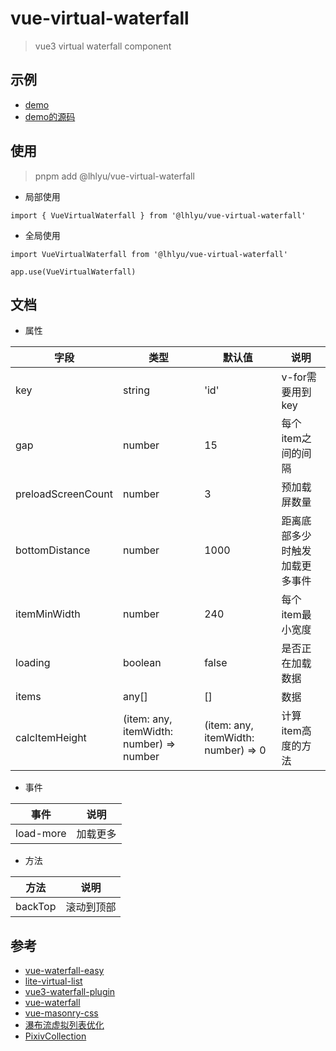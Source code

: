 # vue-virtual-waterfall

> vue3 virtual waterfall component

## 示例

- [demo](https://lhlyu.github.io/vue-virtual-waterfall)
- [demo的源码](./src/App.vue)

## 使用

> pnpm add @lhlyu/vue-virtual-waterfall

- 局部使用

```vue
import { VueVirtualWaterfall } from '@lhlyu/vue-virtual-waterfall'
```

- 全局使用

```vue
import VueVirtualWaterfall from '@lhlyu/vue-virtual-waterfall'

app.use(VueVirtualWaterfall)
```

## 文档

- 属性

| 字段                 | 类型                                    | 默认值                                 | 说明              |
|--------------------|-----------------------------------------|-------------------------------------|-----------------|
| key                | string                                  | 'id'                                | v-for需要用到key    |
| gap                | number                                  | 15                                  | 每个item之间的间隔     |
| preloadScreenCount | number                                  | 3                                   | 预加载屏数量          |
| bottomDistance     | number                                  | 1000                                | 距离底部多少时触发加载更多事件 |
| itemMinWidth       | number                                  | 240                                 | 每个item最小宽度      |
| loading            | boolean                                 | false                               | 是否正在加载数据        |
| items              | any[]                                   | []                                  | 数据              |
| calcItemHeight     | (item: any, itemWidth: number) => number | (item: any, itemWidth: number) => 0 | 计算item高度的方法     |

- 事件

| 事件  | 说明   |
|-----|------|
| load-more | 加载更多 |

- 方法

| 方法        | 说明    |
|-----------|-------|
| backTop | 滚动到顶部 |


## 参考

- [vue-waterfall-easy](https://github.com/lfyfly/vue-waterfall-easy)
- [lite-virtual-list](https://github.com/wensiyuanseven/lite-virtual-list)
- [vue3-waterfall-plugin](https://github.com/heikaimu/vue3-waterfall-plugin)
- [vue-waterfall](https://github.com/MopTym/vue-waterfall)
- [vue-masonry-css](https://github.com/paulcollett/vue-masonry-css)
- [瀑布流虚拟列表优化](https://juejin.cn/post/7166071557284954142)
- [PixivCollection](https://github.com/orilights/PixivCollection)